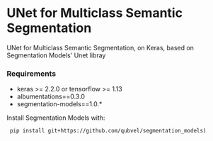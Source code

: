 # UNet for Multiclass Semantic Segmentation

UNet for Multiclass Semantic Segmentation, on Keras, based on Segmentation Models' Unet libray

### Requirements

 * keras >= 2.2.0 or tensorflow >= 1.13
 * albumentations==0.3.0
 * segmentation-models==1.0.*
 
  Install Segmentation Models with:
```
 pip install git+https://github.com/qubvel/segmentation_models)
```
